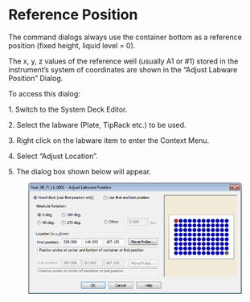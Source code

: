 # Reference Position

The command dialogs always use the container bottom as a reference position (fixed height, liquid level = 0).&#x20;

The x, y, z values of the reference well (usually A1 or #1) stored in the instrument’s system of coordinates are shown in the “Adjust Labware Position” Dialog.&#x20;

To access this dialog:&#x20;

1\. Switch to the System Deck Editor.&#x20;

2\. Select the labware (Plate, TipRack etc.) to be used.&#x20;

3\. Right click on the labware item to enter the Context Menu.&#x20;

4\. Select “Adjust Location”.&#x20;

5\. The dialog box shown below will appear.

<figure><img src="../../../../.gitbook/assets/image (129) (1).png" alt=""><figcaption></figcaption></figure>
